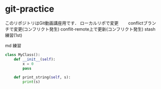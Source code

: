 # git-practice
このリポジトリはGit動画講座用です．
ローカルリポで変更　　
conflictブランチで変更(コンフリクト発生)
conflit-remote上で更新(コンフリクト発生)
stash練習(1st)

md 練習
```python
class MyClass():
	def __init__(self):
		x = 0
		pass
	
	def print_string(self, s):
		print(s)
```
